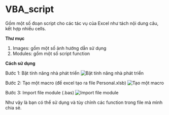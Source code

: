 # VBA_script

Gồm một số đoạn script cho các tác vụ của Excel như tách nội dung câu, kết hợp nhiều cells.

**Thư mục**
1. Images: gồm một số ảnh hướng dẫn sử dụng
2. Modules: gồm một số script function

**Cách sử dụng**

Bước 1: Bật tính năng nhà phát triển
![Bật tính năng nhà phát triển](https://drive.google.com/uc?export=view&id=1e-iujVr7sfkEkh8TjyWFdeW0GJQ-CZJq)

Bước 2: Tạo một macro (để excel tạo ra file Personal.xlsb)
![Tạo một macro](https://drive.google.com/uc?export=view&id=1wH33jItJgnjBjD0m5h357anQgRspTJnb)

Bước 3: Import file module (.bas)
![Import file module](https://drive.google.com/uc?export=view&id=18Ej2cC1RXRKqZlGpBKUGqfj9q_SgRD6l)

Như vậy là bạn có thể sử dụng và tùy chỉnh các function trong file mà mình chia sẻ.
